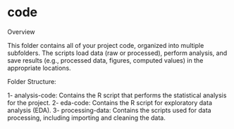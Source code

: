 # code

Overview

This folder contains all of your project code, organized into multiple subfolders. The scripts load data (raw or processed), perform analysis, and save results (e.g., processed data, figures, computed values) in the appropriate locations.

Folder Structure:

1- analysis-code: Contains the R script that performs the statistical analysis for the project.
2- eda-code: Contains the R script for exploratory data analysis (EDA).
3- processing-data: Contains the scripts used for data processing, including importing and cleaning the data.
